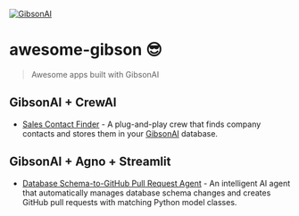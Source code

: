[![GibsonAI](https://github.com/user-attachments/assets/318ac82d-08ca-42fa-86af-127c9a3d3247)](https://gibsonai.com/)

# awesome-gibson 😎

> Awesome apps built with GibsonAI

## GibsonAI + CrewAI

- [Sales Contact Finder](./sales_contact_finder/) - A plug-and-play crew that finds company contacts and stores them in your [GibsonAI](https://app.gibsonai.com) database.

## GibsonAI + Agno + Streamlit

- [Database Schema-to-GitHub Pull Request Agent](./database-schema-to-pr-agent/) - An intelligent AI agent that automatically manages database schema changes and creates GitHub pull requests with matching Python model classes.